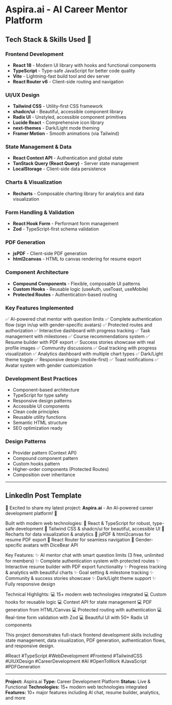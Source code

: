 # Aspira.ai - AI Career Mentor Platform

## Tech Stack & Skills Used 🚀

### Frontend Development
- **React 18** - Modern UI library with hooks and functional components
- **TypeScript** - Type-safe JavaScript for better code quality
- **Vite** - Lightning-fast build tool and dev server
- **React Router v6** - Client-side routing and navigation

### UI/UX Design
- **Tailwind CSS** - Utility-first CSS framework
- **shadcn/ui** - Beautiful, accessible component library
- **Radix UI** - Unstyled, accessible component primitives
- **Lucide React** - Comprehensive icon library
- **next-themes** - Dark/Light mode theming
- **Framer Motion** - Smooth animations (via Tailwind)

### State Management & Data
- **React Context API** - Authentication and global state
- **TanStack Query (React Query)** - Server state management
- **LocalStorage** - Client-side data persistence

### Charts & Visualization
- **Recharts** - Composable charting library for analytics and data visualization

### Form Handling & Validation
- **React Hook Form** - Performant form management
- **Zod** - TypeScript-first schema validation

### PDF Generation
- **jsPDF** - Client-side PDF generation
- **html2canvas** - HTML to canvas rendering for resume export

### Component Architecture
- **Compound Components** - Flexible, composable UI patterns
- **Custom Hooks** - Reusable logic (useAuth, useToast, useMobile)
- **Protected Routes** - Authentication-based routing

### Key Features Implemented
✅ AI-powered chat mentor with question limits
✅ Complete authentication flow (sign in/up with gender-specific avatars)
✅ Protected routes and authorization
✅ Interactive dashboard with progress tracking
✅ Task management with milestones
✅ Course recommendations system
✅ Resume builder with PDF export
✅ Success stories showcase with real profile images
✅ Community discussions
✅ Goal tracking with progress visualization
✅ Analytics dashboard with multiple chart types
✅ Dark/Light theme toggle
✅ Responsive design (mobile-first)
✅ Toast notifications
✅ Avatar system with gender customization

### Development Best Practices
- Component-based architecture
- TypeScript for type safety
- Responsive design patterns
- Accessible UI components
- Clean code principles
- Reusable utility functions
- Semantic HTML structure
- SEO optimization ready

### Design Patterns
- Provider pattern (Context API)
- Compound component pattern
- Custom hooks pattern
- Higher-order components (Protected Routes)
- Composition over inheritance

---

## LinkedIn Post Template

🎉 Excited to share my latest project: **Aspira.ai** - An AI-powered career development platform! 🚀

Built with modern web technologies:
🔹 React & TypeScript for robust, type-safe development
🔹 Tailwind CSS & shadcn/ui for beautiful, accessible UI
🔹 Recharts for data visualization & analytics
🔹 jsPDF & html2canvas for resume PDF export
🔹 React Router for seamless navigation
🔹 Gender-specific avatars with DiceBear API

Key Features:
✨ AI mentor chat with smart question limits (3 free, unlimited for members)
✨ Complete authentication system with protected routes
✨ Interactive resume builder with PDF export functionality
✨ Progress tracking & analytics with beautiful charts
✨ Goal setting & milestone tracking
✨ Community & success stories showcase
✨ Dark/Light theme support
✨ Fully responsive design

Technical Highlights:
💻 15+ modern web technologies integrated
💻 Custom hooks for reusable logic
💻 Context API for state management
💻 PDF generation from HTML/Canvas
💻 Protected routing with authentication
💻 Real-time form validation with Zod
💻 Beautiful UI with 50+ Radix UI components

This project demonstrates full-stack frontend development skills including state management, data visualization, PDF generation, authentication flows, and responsive design.

#React #TypeScript #WebDevelopment #Frontend #TailwindCSS #UIUXDesign #CareerDevelopment #AI #OpenToWork #JavaScript #PDFGeneration

---

**Project:** Aspira.ai
**Type:** Career Development Platform
**Status:** Live & Functional
**Technologies:** 15+ modern web technologies integrated
**Features:** 10+ major features including AI chat, resume builder, analytics, and more
